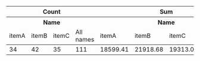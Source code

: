 <table>
  <thead>
    <tr>
      <th colspan="4">Count</th>
      <th colspan="4">Sum</th>
    </tr>
    <tr>
      <th colspan="4">Name</th>
      <th colspan="4">Name</th>
    </tr>
    <tr>
      <td>itemA</td>
      <td>itemB</td>
      <td>itemC</td>
      <td>All names</td>
      <td>itemA</td>
      <td>itemB</td>
      <td>itemC</td>
      <td>All names</td>
    </tr>
  </thead>
  <tbody>
    <tr>
      <td>34</td>
      <td>42</td>
      <td>35</td>
      <td>111</td>
      <td>18599.41</td>
      <td>21918.68</td>
      <td>19313.08</td>
      <td>59831.17</td>
    </tr>
  </tbody>
</table>